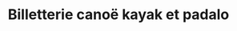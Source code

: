---
title: "Billetterie canoë kayak et padalo"
url: /vigneux-sur-seine/billetterie-canoe-kayak-et-padalo/
shop: billet
---